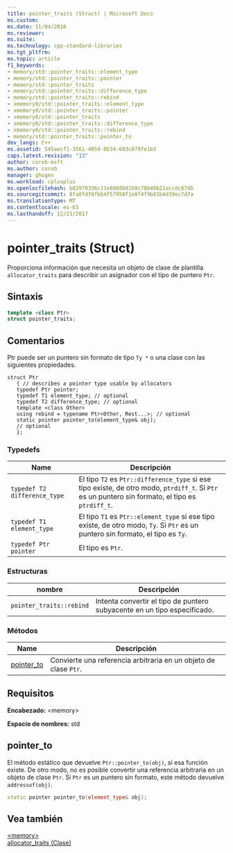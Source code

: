 ```yaml
---
title: pointer_traits (Struct) | Microsoft Docs
ms.custom: 
ms.date: 11/04/2016
ms.reviewer: 
ms.suite: 
ms.technology: cpp-standard-libraries
ms.tgt_pltfrm: 
ms.topic: article
f1_keywords:
- memory/std::pointer_traits::element_type
- memory/std::pointer_traits::pointer
- memory/std::pointer_traits
- memory/std::pointer_traits::difference_type
- memory/std::pointer_traits::rebind
- xmemory0/std::pointer_traits::element_type
- xmemory0/std::pointer_traits::pointer
- xmemory0/std::pointer_traits
- xmemory0/std::pointer_traits::difference_type
- xmemory0/std::pointer_traits::rebind
- memory/std::pointer_traits::pointer_to
dev_langs: C++
ms.assetid: 545aecf1-3561-4859-8b34-603c079fe1b3
caps.latest.revision: "13"
author: corob-msft
ms.author: corob
manager: ghogen
ms.workload: cplusplus
ms.openlocfilehash: b82970336c11e8060b01b9c78b48b21accdc67db
ms.sourcegitcommit: 8fa8fdf0fbb4f57950f1e8f4f9b81b4d39ec7d7a
ms.translationtype: MT
ms.contentlocale: es-ES
ms.lasthandoff: 12/21/2017
---
```

# <a name="pointertraits-struct"></a>pointer_traits (Struct)
Proporciona información que necesita un objeto de clase de plantilla `allocator_traits` para describir un asignador con el tipo de puntero `Ptr`.  
  
## <a name="syntax"></a>Sintaxis  
  
```cpp  
template <class Ptr>
struct pointer_traits;
```  
  
## <a name="remarks"></a>Comentarios  
 Ptr puede ser un puntero sin formato de tipo `Ty *` o una clase con las siguientes propiedades.  
```  
struct Ptr
   { // describes a pointer type usable by allocators
   typedef Ptr pointer;
   typedef T1 element_type; // optional
   typedef T2 difference_type; // optional
   template <class Other>
   using rebind = typename Ptr<Other, Rest...>; // optional
   static pointer pointer_to(element_type& obj);
   // optional
   };  
```
### <a name="typedefs"></a>Typedefs  
  
|Name|Descripción|  
|----------|-----------------|  
|`typedef T2 difference_type`|El tipo `T2` es `Ptr::difference_type` si ese tipo existe, de otro modo, `ptrdiff_t`. Si `Ptr` es un puntero sin formato, el tipo es `ptrdiff_t`.|  
|`typedef T1 element_type`|El tipo `T1` es `Ptr::element_type` si ese tipo existe, de otro modo, `Ty`. Si `Ptr` es un puntero sin formato, el tipo es `Ty`.|  
|`typedef Ptr pointer`|El tipo es `Ptr`.|  
  
### <a name="structs"></a>Estructuras  
  
|nombre|Descripción|  
|----------|-----------------|  
|`pointer_traits::rebind`|Intenta convertir el tipo de puntero subyacente en un tipo especificado.|  
  
### <a name="methods"></a>Métodos  
  
|Name|Descripción|  
|----------|-----------------|  
|[pointer_to](#pointer_to)|Convierte una referencia arbitraria en un objeto de clase `Ptr`.|  
  
## <a name="requirements"></a>Requisitos  
 **Encabezado:** \<memory>  
  
 **Espacio de nombres:** std  
  
##  <a name="pointer_to"></a> pointer_to  
 El método estático que devuelve `Ptr::pointer_to(obj)`, si esa función existe. De otro modo, no es posible convertir una referencia arbitraria en un objeto de clase `Ptr`. Si `Ptr` es un puntero sin formato, este método devuelve `addressof(obj)`.  
  
```cpp  
static pointer pointer_to(element_type& obj);
```  
  
## <a name="see-also"></a>Vea también  
 [\<memory>](../standard-library/memory.md)   
 [allocator_traits (Clase)](../standard-library/allocator-traits-class.md)

